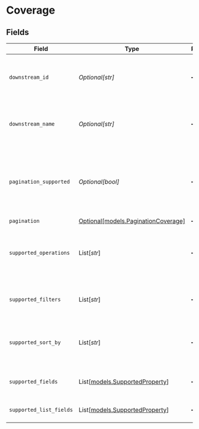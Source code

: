 # Coverage


## Fields

| Field                                                                                                    | Type                                                                                                     | Required                                                                                                 | Description                                                                                              | Example                                                                                                  |
| -------------------------------------------------------------------------------------------------------- | -------------------------------------------------------------------------------------------------------- | -------------------------------------------------------------------------------------------------------- | -------------------------------------------------------------------------------------------------------- | -------------------------------------------------------------------------------------------------------- |
| `downstream_id`                                                                                          | *Optional[str]*                                                                                          | :heavy_minus_sign:                                                                                       | ID of the resource in the Connector's API (downstream)                                                   | accounts                                                                                                 |
| `downstream_name`                                                                                        | *Optional[str]*                                                                                          | :heavy_minus_sign:                                                                                       | Name of the resource in the Connector's API (downstream)                                                 | Accounts                                                                                                 |
| `pagination_supported`                                                                                   | *Optional[bool]*                                                                                         | :heavy_minus_sign:                                                                                       | Indicates if pagination (cursor and limit parameters) is supported on the list endpoint of the resource. |                                                                                                          |
| `pagination`                                                                                             | [Optional[models.PaginationCoverage]](../models/paginationcoverage.md)                                   | :heavy_minus_sign:                                                                                       | N/A                                                                                                      |                                                                                                          |
| `supported_operations`                                                                                   | List[*str*]                                                                                              | :heavy_minus_sign:                                                                                       | List of supported operations on the resource.                                                            | [<br/>"all",<br/>"one",<br/>"add",<br/>"update",<br/>"delete"<br/>]                                      |
| `supported_filters`                                                                                      | List[*str*]                                                                                              | :heavy_minus_sign:                                                                                       | Supported filters on the list endpoint of the resource.                                                  | [<br/>"name",<br/>"email"<br/>]                                                                          |
| `supported_sort_by`                                                                                      | List[*str*]                                                                                              | :heavy_minus_sign:                                                                                       | Supported sorting properties on the list endpoint of the resource.                                       | [<br/>"updated_at",<br/>"created_at",<br/>"name"<br/>]                                                   |
| `supported_fields`                                                                                       | List[[models.SupportedProperty](../models/supportedproperty.md)]                                         | :heavy_minus_sign:                                                                                       | Supported fields on the detail endpoint.                                                                 |                                                                                                          |
| `supported_list_fields`                                                                                  | List[[models.SupportedProperty](../models/supportedproperty.md)]                                         | :heavy_minus_sign:                                                                                       | Supported fields on the list endpoint.                                                                   |                                                                                                          |